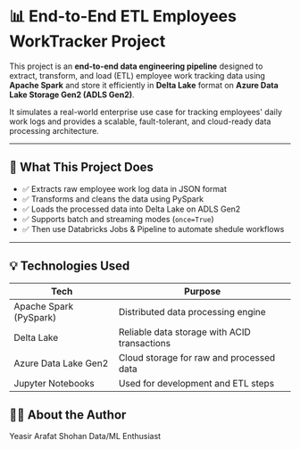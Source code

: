 # 📊 End-to-End ETL Employees WorkTracker Project

This project is an **end-to-end data engineering pipeline** designed to extract, transform, and load (ETL) employee work tracking data using **Apache Spark** and store it efficiently in **Delta Lake** format on **Azure Data Lake Storage Gen2 (ADLS Gen2)**.

It simulates a real-world enterprise use case for tracking employees' daily work logs and provides a scalable, fault-tolerant, and cloud-ready data processing architecture.

---

## 🔧 What This Project Does

- ✅ Extracts raw employee work log data in JSON format
- ✅ Transforms and cleans the data using PySpark
- ✅ Loads the processed data into Delta Lake on ADLS Gen2
- ✅ Supports batch and streaming modes (`once=True`)
- ✅ Then use Databricks Jobs & Pipeline to automate shedule workflows
---

## 💡 Technologies Used

| Tech                  | Purpose                                      |
|-----------------------|----------------------------------------------|
| Apache Spark (PySpark)| Distributed data processing engine           | 
| Delta Lake            | Reliable data storage with ACID transactions |
| Azure Data Lake Gen2  | Cloud storage for raw and processed data     |
| Jupyter Notebooks     | Used for development and ETL steps           |   |  

## 👨‍💻 About the Author

Yeasir Arafat Shohan
Data/ML Enthusiast